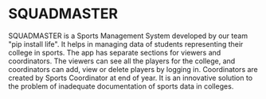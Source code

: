 # SQUADMASTER 

SQUADMASTER is a Sports Management System developed by our team "pip install life". It helps in managing data of students representing their college in sports. The app has separate sections for viewers and coordinators. The viewers can see all the players for the college, and coordinators can add, view or delete players by logging in. Coordinators are created by Sports Coordinator at end of year. It is an innovative solution to the problem of inadequate documentation of sports data in colleges.
